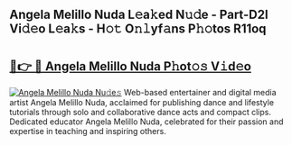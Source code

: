 ## Angela Melillo Nuda L𝚎a𝚔ed N𝚞𝚍e - Part-D2l Vi𝚍𝚎o L𝚎a𝚔s - H𝚘𝚝 O𝚗𝚕yf𝚊ns P𝚑𝚘tos R11oq

# <h2><a href="http://kfa1z2.oniu.top/?m=Angela+Melillo+Nuda">🔗👉 🔴 Angela Melillo Nuda P𝚑ot𝚘𝚜 V𝚒d𝚎o</a></h2>

[![Angela Melillo Nuda Nu𝚍e𝚜](https://i.imgur.com/0qMVB7G.gif)](http://kfa1z2.oniu.top/?m=Angela+Melillo+Nuda)
Web-based entertainer and digital media artist Angela Melillo Nuda, acclaimed for publishing dance and lifestyle tutorials through solo and collaborative dance acts and compact clips. Dedicated educator Angela Melillo Nuda, celebrated for their passion and expertise in teaching and inspiring others.  
